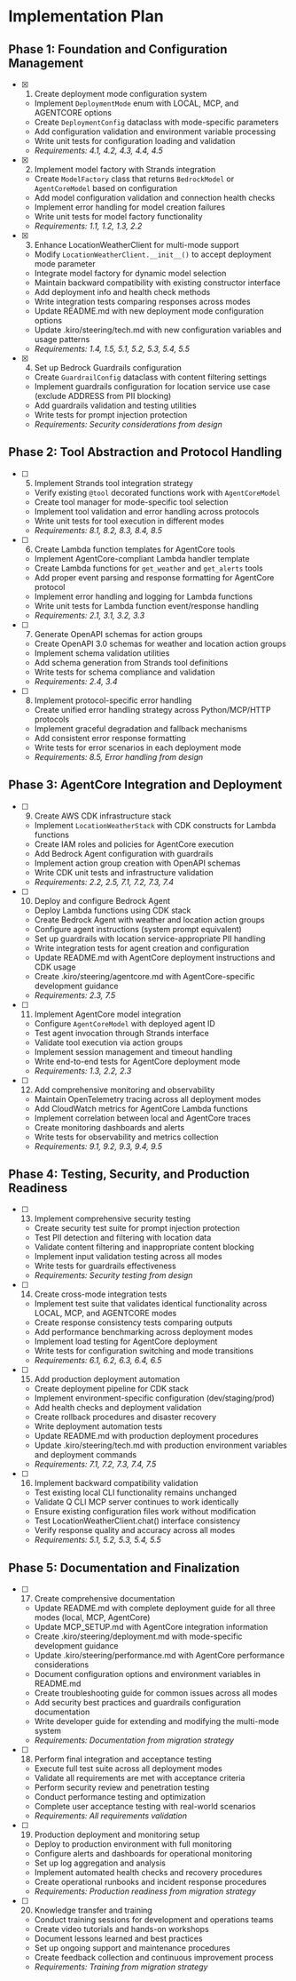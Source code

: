 # Implementation Plan

## Phase 1: Foundation and Configuration Management

- [x] 1. Create deployment mode configuration system

  - Implement `DeploymentMode` enum with LOCAL, MCP, and AGENTCORE options
  - Create `DeploymentConfig` dataclass with mode-specific parameters
  - Add configuration validation and environment variable processing
  - Write unit tests for configuration loading and validation
  - _Requirements: 4.1, 4.2, 4.3, 4.4, 4.5_

- [x] 2. Implement model factory with Strands integration

  - Create `ModelFactory` class that returns `BedrockModel` or `AgentCoreModel` based on configuration
  - Add model configuration validation and connection health checks
  - Implement error handling for model creation failures
  - Write unit tests for model factory functionality
  - _Requirements: 1.1, 1.2, 1.3, 2.2_

- [x] 3. Enhance LocationWeatherClient for multi-mode support

  - Modify `LocationWeatherClient.__init__()` to accept deployment mode parameter
  - Integrate model factory for dynamic model selection
  - Maintain backward compatibility with existing constructor interface
  - Add deployment info and health check methods
  - Write integration tests comparing responses across modes
  - Update README.md with new deployment mode configuration options
  - Update .kiro/steering/tech.md with new configuration variables and usage patterns
  - _Requirements: 1.4, 1.5, 5.1, 5.2, 5.3, 5.4, 5.5_

- [x] 4. Set up Bedrock Guardrails configuration
  - Create `GuardrailConfig` dataclass with content filtering settings
  - Implement guardrails configuration for location service use case (exclude ADDRESS from PII blocking)
  - Add guardrails validation and testing utilities
  - Write tests for prompt injection protection
  - _Requirements: Security considerations from design_

## Phase 2: Tool Abstraction and Protocol Handling

- [ ] 5. Implement Strands tool integration strategy

  - Verify existing `@tool` decorated functions work with `AgentCoreModel`
  - Create tool manager for mode-specific tool selection
  - Implement tool validation and error handling across protocols
  - Write unit tests for tool execution in different modes
  - _Requirements: 8.1, 8.2, 8.3, 8.4, 8.5_

- [ ] 6. Create Lambda function templates for AgentCore tools

  - Implement AgentCore-compliant Lambda handler template
  - Create Lambda functions for `get_weather` and `get_alerts` tools
  - Add proper event parsing and response formatting for AgentCore protocol
  - Implement error handling and logging for Lambda functions
  - Write unit tests for Lambda function event/response handling
  - _Requirements: 2.1, 3.1, 3.2, 3.3_

- [ ] 7. Generate OpenAPI schemas for action groups

  - Create OpenAPI 3.0 schemas for weather and location action groups
  - Implement schema validation utilities
  - Add schema generation from Strands tool definitions
  - Write tests for schema compliance and validation
  - _Requirements: 2.4, 3.4_

- [ ] 8. Implement protocol-specific error handling
  - Create unified error handling strategy across Python/MCP/HTTP protocols
  - Implement graceful degradation and fallback mechanisms
  - Add consistent error response formatting
  - Write tests for error scenarios in each deployment mode
  - _Requirements: 8.5, Error handling from design_

## Phase 3: AgentCore Integration and Deployment

- [ ] 9. Create AWS CDK infrastructure stack

  - Implement `LocationWeatherStack` with CDK constructs for Lambda functions
  - Create IAM roles and policies for AgentCore execution
  - Add Bedrock Agent configuration with guardrails
  - Implement action group creation with OpenAPI schemas
  - Write CDK unit tests and infrastructure validation
  - _Requirements: 2.2, 2.5, 7.1, 7.2, 7.3, 7.4_

- [ ] 10. Deploy and configure Bedrock Agent

  - Deploy Lambda functions using CDK stack
  - Create Bedrock Agent with weather and location action groups
  - Configure agent instructions (system prompt equivalent)
  - Set up guardrails with location service-appropriate PII handling
  - Write integration tests for agent creation and configuration
  - Update README.md with AgentCore deployment instructions and CDK usage
  - Create .kiro/steering/agentcore.md with AgentCore-specific development guidance
  - _Requirements: 2.3, 7.5_

- [ ] 11. Implement AgentCore model integration

  - Configure `AgentCoreModel` with deployed agent ID
  - Test agent invocation through Strands interface
  - Validate tool execution via action groups
  - Implement session management and timeout handling
  - Write end-to-end tests for AgentCore deployment mode
  - _Requirements: 1.3, 2.2, 2.3_

- [ ] 12. Add comprehensive monitoring and observability
  - Maintain OpenTelemetry tracing across all deployment modes
  - Add CloudWatch metrics for AgentCore Lambda functions
  - Implement correlation between local and AgentCore traces
  - Create monitoring dashboards and alerts
  - Write tests for observability and metrics collection
  - _Requirements: 9.1, 9.2, 9.3, 9.4, 9.5_

## Phase 4: Testing, Security, and Production Readiness

- [ ] 13. Implement comprehensive security testing

  - Create security test suite for prompt injection protection
  - Test PII detection and filtering with location data
  - Validate content filtering and inappropriate content blocking
  - Implement input validation testing across all modes
  - Write tests for guardrails effectiveness
  - _Requirements: Security testing from design_

- [ ] 14. Create cross-mode integration tests

  - Implement test suite that validates identical functionality across LOCAL, MCP, and AGENTCORE modes
  - Create response consistency tests comparing outputs
  - Add performance benchmarking across deployment modes
  - Implement load testing for AgentCore deployment
  - Write tests for configuration switching and mode transitions
  - _Requirements: 6.1, 6.2, 6.3, 6.4, 6.5_

- [ ] 15. Add production deployment automation

  - Create deployment pipeline for CDK stack
  - Implement environment-specific configuration (dev/staging/prod)
  - Add health checks and deployment validation
  - Create rollback procedures and disaster recovery
  - Write deployment automation tests
  - Update README.md with production deployment procedures
  - Update .kiro/steering/tech.md with production environment variables and deployment commands
  - _Requirements: 7.1, 7.2, 7.3, 7.4, 7.5_

- [ ] 16. Implement backward compatibility validation
  - Test existing local CLI functionality remains unchanged
  - Validate Q CLI MCP server continues to work identically
  - Ensure existing configuration files work without modification
  - Test LocationWeatherClient.chat() interface consistency
  - Verify response quality and accuracy across all modes
  - _Requirements: 5.1, 5.2, 5.3, 5.4, 5.5_

## Phase 5: Documentation and Finalization

- [ ] 17. Create comprehensive documentation

  - Update README.md with complete deployment guide for all three modes (local, MCP, AgentCore)
  - Update MCP_SETUP.md with AgentCore integration information
  - Create .kiro/steering/deployment.md with mode-specific development guidance
  - Update .kiro/steering/performance.md with AgentCore performance considerations
  - Document configuration options and environment variables in README.md
  - Create troubleshooting guide for common issues across all modes
  - Add security best practices and guardrails configuration documentation
  - Write developer guide for extending and modifying the multi-mode system
  - _Requirements: Documentation from migration strategy_

- [ ] 18. Perform final integration and acceptance testing

  - Execute full test suite across all deployment modes
  - Validate all requirements are met with acceptance criteria
  - Perform security review and penetration testing
  - Conduct performance testing and optimization
  - Complete user acceptance testing with real-world scenarios
  - _Requirements: All requirements validation_

- [ ] 19. Production deployment and monitoring setup

  - Deploy to production environment with full monitoring
  - Configure alerts and dashboards for operational monitoring
  - Set up log aggregation and analysis
  - Implement automated health checks and recovery procedures
  - Create operational runbooks and incident response procedures
  - _Requirements: Production readiness from migration strategy_

- [ ] 20. Knowledge transfer and training
  - Conduct training sessions for development and operations teams
  - Create video tutorials and hands-on workshops
  - Document lessons learned and best practices
  - Set up ongoing support and maintenance procedures
  - Create feedback collection and continuous improvement process
  - _Requirements: Training from migration strategy_
